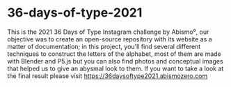 # 36-days-of-type-2021
This is the 2021 36 Days of Type Instagram challenge by Abismo⁰, our objective was to create an open-source repository with its website as a matter of documentation; in this project, you'll find several different techniques to construct the letters of the alphabet, most of them are made with Blender and P5.js but you can also find photos and conceptual images that helped us to give an abysmal look to them. If you want to take a look at the final result please visit https://36daysoftype2021.abismozero.com
